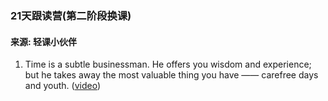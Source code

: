 ### 21天跟读营(第二阶段换课)
#### 来源: 轻课小伙伴
1. Time is a subtle businessman. He offers you wisdom and experience; but he takes away the most valuable thing you have —— carefree days and youth. ([video](https://www.qingclass.com/channel/h5_g21/?c=detail&id=7367705c-8298-4bac-8aea-4cda9bd0802b))  
